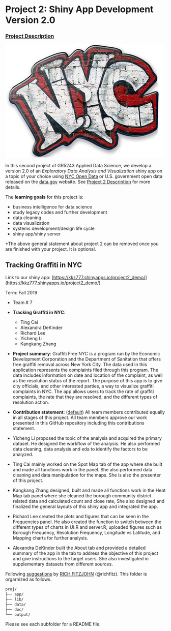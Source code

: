 # Project 2: Shiny App Development Version 2.0

### [Project Description](doc/project2_desc.md)

<img src="./app/www/NYC.jpg" width="500">

In this second project of GR5243 Applied Data Science, we develop a version 2.0 of an *Exploratory Data Analysis and Visualization* shiny app on a topic of your choice using [NYC Open Data](https://opendata.cityofnewyork.us/) or U.S. government open data released on the [data.gov](https://data.gov/) website. See [Project 2 Description](doc/project2_desc.md) for more details.  

The **learning goals** for this project is:

- business intelligence for data science
- study legacy codes and further development
- data cleaning
- data visualization
- systems development/design life cycle
- shiny app/shiny server

*The above general statement about project 2 can be removed once you are finished with your project. It is optional.

## Tracking Graffiti in NYC

Link to our shiny app: [https://kkz777.shinyapps.io/project2_demo/](https://kkz777.shinyapps.io/project2_demo/)

Term: Fall 2019

+ Team # 7
+ **Tracking Graffiti in NYC**:
	+ Ting Cai
	+ Alexandra DeKinder
	+ Richard Lee
	+ Yicheng Li
	+ Kangkang Zhang

+ **Project summary**: Graffiti Free NYC is a program run by the Economic Development Corporation and the Department of Sanitation that offers free graffiti removal across New York City. The data used in this application represents the complaints filed through this program. The data includes information on date and location of the complaint, as well as the resolution status of the report.
The purpose of this app is to give city officials, and other interested parties, a way to visualize graffiti complaints in NYC. The app allows users to track the rate of graffiti complaints, the rate that they are resolved, and the different types of resolution action.

+ **Contribution statement**: ([default](doc/a_note_on_contributions.md)) All team members contributed equally in all stages of this project. All team members approve our work presented in this GitHub repository including this contributions statement. 

+ Yicheng Li proposed the topic of the analysis and acquired the primary dataset. He designed the workflow of the analysis. He also performed data cleaning, data analysis and eda to identify the factors to be analyzed.  
+ Ting Cai mainly worked on the Spot Map tab of the app where she built and made all functions work in the panel. She also performed data cleaning and data manipulation for the maps. She is also the presenter of this project.
+ Kangkang Zhang designed, built and made all functions work in the Heat Map tab panel where she cleaned the borough community district related data and calculated count and close rate, She also designed and finalized the general layouts of this shiny app and integrated the app.
+ Richard Lee created the plots and figures that can be seen in the Frequencies panel. He also created the function to switch between the different types of charts in UI.R and server.R; uploaded figures such as Borough Frequency, Resolution Frequency, Longitude vs Latitude, and Mapping charts for further analysis.
+ Alexandra DeKinder built the About tab and provided a detailed summary of the app in the tab to address the objective of this project and give instructions to the target users. She also investigated in supplementary datasets from different sources.

Following [suggestions](http://nicercode.github.io/blog/2013-04-05-projects/) by [RICH FITZJOHN](http://nicercode.github.io/about/#Team) (@richfitz). This folder is orgarnized as follows.

```
proj/
├── app/
├── lib/
├── data/
├── doc/
└── output/
```

Please see each subfolder for a README file.

